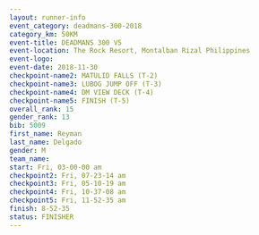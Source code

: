 ```yaml
---
layout: runner-info 
event_category: deadmans-300-2018 
category_km: 50KM 
event-title: DEADMANS 300 V5 
event-location: The Rock Resort, Montalban Rizal Philippines 
event-logo: 
event-date: 2018-11-30 
checkpoint-name2: MATULID FALLS (T-2) 
checkpoint-name3: LUBOG JUMP OFF (T-3) 
checkpoint-name4: DM VIEW DECK (T-4) 
checkpoint-name5: FINISH (T-5) 
overall_rank: 15
gender_rank: 13
bib: 5009
first_name: Reyman
last_name: Delgado
gender: M
team_name: 
start: Fri, 03-00-00 am
checkpoint2: Fri, 07-23-14 am
checkpoint3: Fri, 05-10-19 am
checkpoint4: Fri, 10-37-08 am
checkpoint5: Fri, 11-52-35 am
finish: 8-52-35
status: FINISHER
---
```


